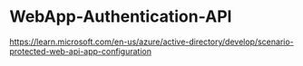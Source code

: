 # WebApp-Authentication-API

https://learn.microsoft.com/en-us/azure/active-directory/develop/scenario-protected-web-api-app-configuration